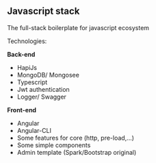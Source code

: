 ## Javascript stack

The full-stack boilerplate for javascript ecosystem

Technologies:

**Back-end**
- HapiJs
- MongoDB/ Mongosee
- Typescript
- Jwt authentication
- Logger/ Swagger

**Front-end**
- Angular 
- Angular-CLI
- Some features for core (http, pre-load,...)
- Some simple components
- Admin template (Spark/Bootstrap original)